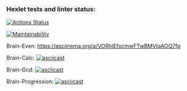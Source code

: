 ### Hexlet tests and linter status:
[![Actions Status](https://github.com/medemede-0/frontend-project-44/workflows/hexlet-check/badge.svg)](https://github.com/medemede-0/frontend-project-44/actions)

[![Maintainability](https://api.codeclimate.com/v1/badges/aec8f5bd2aac573852b1/maintainability)](https://codeclimate.com/github/medemede-0/frontend-project-44/maintainability)

Brain-Even:
https://asciinema.org/a/VORhIEfxcmwFTwBMVlqAOQ7fp

Brain-Calc:
[![asciicast](https://asciinema.org/a/0xuwPSTAVhx7Q2J8DM7Apyy22.svg)](https://asciinema.org/a/0xuwPSTAVhx7Q2J8DM7Apyy22)

Brain-Gcd:
[![asciicast](https://asciinema.org/a/M5qChLdh2RU4XVp743K1OQvuD.svg)](https://asciinema.org/a/M5qChLdh2RU4XVp743K1OQvuD)

Brain-Progression:
[![asciicast](https://asciinema.org/a/1t4OIsDZ2blFLDKj04DPBslqa.svg)](https://asciinema.org/a/1t4OIsDZ2blFLDKj04DPBslqa)
